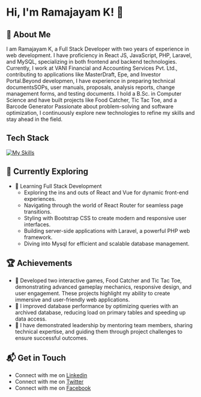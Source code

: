 # Hi, I'm Ramajayam K! 👋

## 🚀 About Me

I am Ramajayam K, a Full Stack Developer with two years of experience in web development. I have proficiency in React JS, JavaScript, PHP, Laravel, and MySQL, specializing in both frontend and backend technologies. Currently, I work at VANI Financial and Accounting Services Pvt. Ltd., contributing to applications like MasterDraft, Epe, and Investor Portal.Beyond developmen, I have experience in preparing technical documentsSOPs, user manuals, proposals, analysis reports, change management forms, and testing documents. I hold a B.Sc. in Computer Science and have built projects like Food Catcher, Tic Tac Toe, and a Barcode Generator Passionate about problem-solving and software optimization, I continuously explore new technologies to refine my skills and stay ahead in the field.

## Tech Stack
[![My Skills](https://skillicons.dev/icons?i=laravel,php,react,vue,mysql,git,js,jquery,bootstrap,sass,css,html)](https://skillicons.dev)

## 🌱 Currently Exploring

- 🚀 Learning Full Stack Development
  - Exploring the ins and outs of React and Vue for dynamic front-end experiences.
  - Navigating through the world of React Router for seamless page transitions.
  - Styling with Bootstrap CSS to create modern and responsive user interfaces.
  - Building server-side applications with Laravel, a powerful PHP web framework.
  - Diving into Mysql for efficient and scalable database management.

 ## 🏆 Achievements

- 🌟 Developed two interactive games, Food Catcher and Tic Tac Toe, demonstrating advanced gameplay mechanics, responsive design, and user engagement. These projects 
  highlight my ability to create immersive and user-friendly web applications.
- 🌟 I improved database performance by optimizing queries with an archived database, reducing load on primary tables and speeding up data access.
- 🌟 I have demonstrated leadership by mentoring team members, sharing technical expertise, and guiding them through project challenges to ensure successful outcomes.


## 📬 Get in Touch

- Connect with me on [Linkedin](https://www.linkedin.com/in/ramajayam-k)
- Connect with me on [Twitter](https://x.com/RamajayamK11)
- Connect with me on [Facebook](https://www.facebook.com/profile.php?id=61571718090113)

